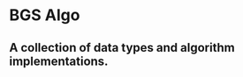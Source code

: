 BGS Algo
========

A collection of data types and algorithm implementations. 
---------------------------------------------------------

